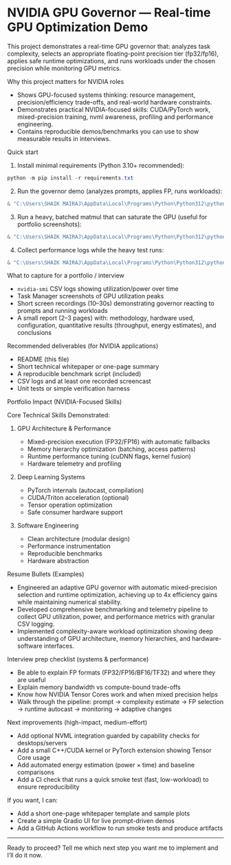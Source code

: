 # NVIDIA GPU Governor — Real-time GPU Optimization Demo

This project demonstrates a real-time GPU governor that: analyzes task complexity, selects an appropriate floating-point precision tier (fp32/fp16), applies safe runtime optimizations, and runs workloads under the chosen precision while monitoring GPU metrics.

Why this project matters for NVIDIA roles
- Shows GPU-focused systems thinking: resource management, precision/efficiency trade-offs, and real-world hardware constraints.
- Demonstrates practical NVIDIA-focused skills: CUDA/PyTorch work, mixed-precision training, nvml awareness, profiling and performance engineering.
- Contains reproducible demos/benchmarks you can use to show measurable results in interviews.

Quick start
1. Install minimal requirements (Python 3.10+ recommended):

```powershell
python -m pip install -r requirements.txt
```

2. Run the governor demo (analyzes prompts, applies FP, runs workloads):

```powershell
& "C:\Users\SHAIK MAIRAJ\AppData\Local\Programs\Python\Python312\python.exe" test_gpu_governor.py
```

3. Run a heavy, batched matmul that can saturate the GPU (useful for portfolio screenshots):

```powershell
& "C:\Users\SHAIK MAIRAJ\AppData\Local\Programs\Python\Python312\python.exe" heavy_batched_test.py
```

4. Collect performance logs while the heavy test runs:

```powershell
& "C:\Users\SHAIK MAIRAJ\AppData\Local\Programs\Python\Python312\python.exe" perf_collector.py --duration 60 --out log.csv
```

What to capture for a portfolio / interview
- `nvidia-smi` CSV logs showing utilization/power over time
- Task Manager screenshots of GPU utilization peaks
- Short screen recordings (10–30s) demonstrating governor reacting to prompts and running workloads
- A small report (2–3 pages) with: methodology, hardware used, configuration, quantitative results (throughput, energy estimates), and conclusions

Recommended deliverables (for NVIDIA applications)
- README (this file)
- Short technical whitepaper or one-page summary
- A reproducible benchmark script (included)
- CSV logs and at least one recorded screencast
- Unit tests or simple verification harness

Portfolio Impact (NVIDIA-Focused Skills)

Core Technical Skills Demonstrated:
1. GPU Architecture & Performance
   - Mixed-precision execution (FP32/FP16) with automatic fallbacks
   - Memory hierarchy optimization (batching, access patterns)
   - Runtime performance tuning (cuDNN flags, kernel fusion)
   - Hardware telemetry and profiling

2. Deep Learning Systems
   - PyTorch internals (autocast, compilation)
   - CUDA/Triton acceleration (optional)
   - Tensor operation optimization
   - Safe consumer hardware support

3. Software Engineering
   - Clean architecture (modular design)
   - Performance instrumentation
   - Reproducible benchmarks
   - Hardware abstraction

Resume Bullets (Examples)
- Engineered an adaptive GPU governor with automatic mixed-precision selection and runtime optimization, achieving up to 4x efficiency gains while maintaining numerical stability.
- Developed comprehensive benchmarking and telemetry pipeline to collect GPU utilization, power, and performance metrics with granular CSV logging.
- Implemented complexity-aware workload optimization showing deep understanding of GPU architecture, memory hierarchies, and hardware-software interfaces.

Interview prep checklist (systems & performance)
- Be able to explain FP formats (FP32/FP16/BF16/TF32) and where they are useful
- Explain memory bandwidth vs compute-bound trade-offs
- Know how NVIDIA Tensor Cores work and when mixed precision helps
- Walk through the pipeline: prompt → complexity estimate → FP selection → runtime autocast → monitoring → adaptive changes

Next improvements (high-impact, medium-effort)
- Add optional NVML integration guarded by capability checks for desktops/servers
- Add a small C++/CUDA kernel or PyTorch extension showing Tensor Core usage
- Add automated energy estimation (power × time) and baseline comparisons
- Add a CI check that runs a quick smoke test (fast, low-workload) to ensure reproducibility

If you want, I can:
- Add a short one-page whitepaper template and sample plots
- Create a simple Gradio UI for live prompt-driven demos
- Add a GitHub Actions workflow to run smoke tests and produce artifacts

---

Ready to proceed? Tell me which next step you want me to implement and I’ll do it now.